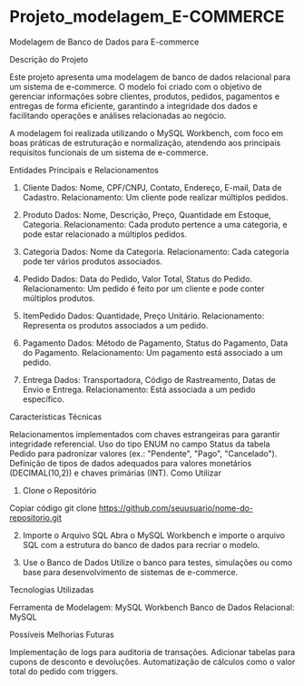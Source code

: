 # Projeto_modelagem_E-COMMERCE

Modelagem de Banco de Dados para E-commerce

Descrição do Projeto

Este projeto apresenta uma modelagem de banco de dados relacional para um sistema de e-commerce. O modelo foi criado com o objetivo de gerenciar informações sobre clientes, produtos, pedidos, pagamentos e entregas de forma eficiente, garantindo a integridade dos dados e facilitando operações e análises relacionadas ao negócio.

A modelagem foi realizada utilizando o MySQL Workbench, com foco em boas práticas de estruturação e normalização, atendendo aos principais requisitos funcionais de um sistema de e-commerce.

Entidades Principais e Relacionamentos

1. Cliente
Dados: Nome, CPF/CNPJ, Contato, Endereço, E-mail, Data de Cadastro.
Relacionamento: Um cliente pode realizar múltiplos pedidos.

2. Produto
Dados: Nome, Descrição, Preço, Quantidade em Estoque, Categoria.
Relacionamento: Cada produto pertence a uma categoria, e pode estar relacionado a múltiplos pedidos.

3. Categoria
Dados: Nome da Categoria.
Relacionamento: Cada categoria pode ter vários produtos associados.

4. Pedido
Dados: Data do Pedido, Valor Total, Status do Pedido.
Relacionamento: Um pedido é feito por um cliente e pode conter múltiplos produtos.

5. ItemPedido
Dados: Quantidade, Preço Unitário.
Relacionamento: Representa os produtos associados a um pedido.

6. Pagamento
Dados: Método de Pagamento, Status do Pagamento, Data do Pagamento.
Relacionamento: Um pagamento está associado a um pedido.

7. Entrega
Dados: Transportadora, Código de Rastreamento, Datas de Envio e Entrega.
Relacionamento: Está associada a um pedido específico.

Características Técnicas

Relacionamentos implementados com chaves estrangeiras para garantir integridade referencial.
Uso do tipo ENUM no campo Status da tabela Pedido para padronizar valores (ex.: "Pendente", "Pago", "Cancelado").
Definição de tipos de dados adequados para valores monetários (DECIMAL(10,2)) e chaves primárias (INT).
Como Utilizar

1. Clone o Repositório

Copiar código
git clone https://github.com/seuusuario/nome-do-repositorio.git

2. Importe o Arquivo SQL
Abra o MySQL Workbench e importe o arquivo SQL com a estrutura do banco de dados para recriar o modelo.

3. Use o Banco de Dados
Utilize o banco para testes, simulações ou como base para desenvolvimento de sistemas de e-commerce.

Tecnologias Utilizadas

Ferramenta de Modelagem: MySQL Workbench
Banco de Dados Relacional: MySQL

Possíveis Melhorias Futuras

Implementação de logs para auditoria de transações.
Adicionar tabelas para cupons de desconto e devoluções.
Automatização de cálculos como o valor total do pedido com triggers.
